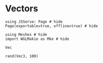 # Vectors

```@example vectors
using JSServe: Page # hide
Page(exportable=true, offline=true) # hide
```

```@example vectors
using Meshes # hide
import WGLMakie as Mke # hide
```

```@docs
Vec
```

```@example vectors
rand(Vec3, 100)
```